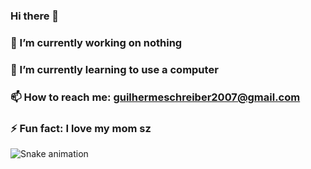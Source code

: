 ### Hi there 👋

### 🔭 I’m currently working on nothing
### 🌱 I’m currently learning to use a computer
### 📫 How to reach me: guilhermeschreiber2007@gmail.com
### ⚡ Fun fact: I love my mom sz

![Snake animation](https://github.com/GuilhermeSchreiber7/GuilhermeSchreiber7/blob/output/github-contribution-grid-snake.svg)
